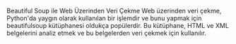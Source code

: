 Beautiful Soup ile Web Üzerinden Veri Çekme
Web üzerinden veri çekme, Python'da yaygın olarak kullanılan bir işlemdir ve bunu yapmak için beautifulsoup kütüphanesi oldukça popülerdir. Bu kütüphane, HTML ve XML belgelerini analiz etmek ve bu belgelerden veri çekmek için kullanılır.

